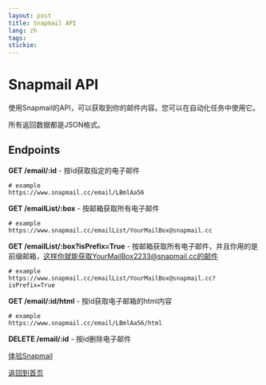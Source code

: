 ```yaml
---
layout: post
title: Snapmail API
lang: zh
tags: 
stickie: 
---
```


# Snapmail API

使用Snapmail的API，可以获取到你的邮件内容。您可以在自动化任务中使用它。

所有返回数据都是JSON格式。

## Endpoints

**GET    /email/:id** - 按id获取指定的电子邮件
```
# example
https://www.snapmail.cc/email/LBmlAa56
```

**GET    /emailList/:box** - 按邮箱获取所有电子邮件
```
# example
https://www.snapmail.cc/emailList/YourMailBox@snapmail.cc
```

**GET    /emailList/:box?isPrefix=True** - 按邮箱获取所有电子邮件，并且你用的是前缀邮箱，这样你就能获取YourMailBox2233@snapmail.cc的邮件
```
# example
https://www.snapmail.cc/emailList/YourMailBox@snapmail.cc?isPrefix=True
```

**GET    /email/:id/html** - 按id获取电子邮箱的html内容
```
# example
https://www.snapmail.cc/email/LBmlAa56/html
```

**DELETE /email/:id** - 按id删除电子邮件


<a target="_blank" href="https://www.snapmail.cc"><i class="fa fa-envelope a"></i> 体验Snapmail </a>

<a href="https://www.snapmail.cc/blog/"><i class="fa fa-arrow-circle-left"></i> 返回到首页 </a>